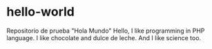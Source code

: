 # hello-world
Repositorio de prueba "Hola Mundo"
Hello, I like programming in PHP language.
I like chocolate and dulce de leche. And I like science too.
